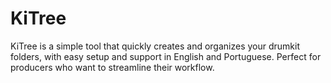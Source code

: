 # KiTree
KiTree is a simple tool that quickly creates and organizes your drumkit folders, with easy setup and support in English and Portuguese. Perfect for producers who want to streamline their workflow.
